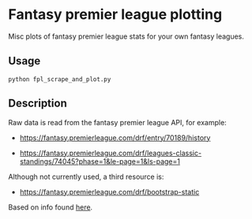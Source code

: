 # Fantasy premier league plotting

Misc plots of fantasy premier league stats for your own fantasy leagues. 

## Usage
`python fpl_scrape_and_plot.py`

## Description
Raw data is read from the fantasy premier league API, for example:

* https://fantasy.premierleague.com/drf/entry/70189/history

* https://fantasy.premierleague.com/drf/leagues-classic-standings/74045?phase=1&le-page=1&ls-page=1

Although not currently used, a third resource is:

* https://fantasy.premierleague.com/drf/bootstrap-static

Based on info found 
[here](http://www.fiso.co.uk/forum/viewtopic.php?f=18&t=121295&p=2911180#p2911180 "fiso.co.uk").

